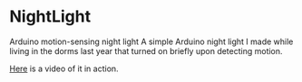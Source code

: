 # NightLight
Arduino motion-sensing night light
A simple Arduino night light I made while living in the dorms last year that turned on briefly upon detecting motion. 

[Here](https://www.youtube.com/watch?v=pyOp2cUVj-Y) is a video of it in action. 
